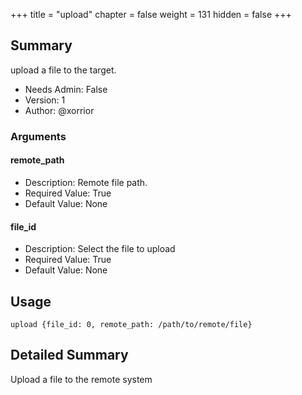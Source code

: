 +++
title = "upload"
chapter = false
weight = 131
hidden = false
+++

## Summary
upload a file to the target.
  
- Needs Admin: False  
- Version: 1  
- Author: @xorrior  

### Arguments

#### remote_path

- Description: Remote file path.  
- Required Value: True  
- Default Value: None  

#### file_id

- Description: Select the file to upload  
- Required Value: True  
- Default Value: None  

## Usage

```
upload {file_id: 0, remote_path: /path/to/remote/file}
```


## Detailed Summary

Upload a file to the remote system